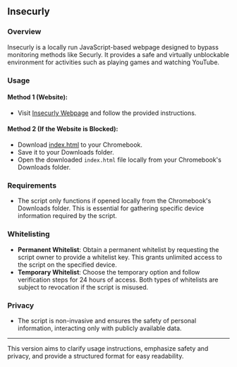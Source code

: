 ## Insecurly

### Overview
Insecurly is a locally run JavaScript-based webpage designed to bypass monitoring methods like Securly. It provides a safe and virtually unblockable environment for activities such as playing games and watching YouTube.

### Usage

#### Method 1 (Website):
- Visit [Insecurly Webpage](https://insecurly.github.io/cdn) and follow the provided instructions.

#### Method 2 (If the Website is Blocked):
- Download [index.html](https://raw.githubusercontent.com/insecurly/cdn/main/index.html) to your Chromebook.
- Save it to your Downloads folder.
- Open the downloaded `index.html` file locally from your Chromebook's Downloads folder.

### Requirements
- The script only functions if opened locally from the Chromebook's Downloads folder. This is essential for gathering specific device information required by the script.

### Whitelisting
- **Permanent Whitelist**: Obtain a permanent whitelist by requesting the script owner to provide a whitelist key. This grants unlimited access to the script on the specified device.
- **Temporary Whitelist**: Choose the temporary option and follow verification steps for 24 hours of access. Both types of whitelists are subject to revocation if the script is misused.

### Privacy
- The script is non-invasive and ensures the safety of personal information, interacting only with publicly available data.

---

This version aims to clarify usage instructions, emphasize safety and privacy, and provide a structured format for easy readability.
